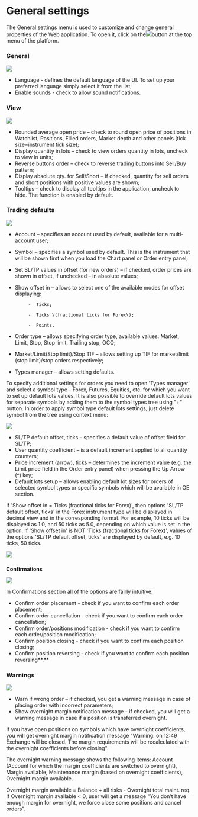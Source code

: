 # General settings

The General settings menu is used to customize and change general properties of the Web application. To open it, click on the![](../../.gitbook/assets/1%20%2845%29.png)button at the top menu of the platform.

### **General**

![](../../.gitbook/assets/screenshot_1%20%288%29.png)

* Language - defines the default language of the UI. To set up your preferred language simply select it from the list;
* Enable sounds - check to allow sound notifications.

### **View**

![](../../.gitbook/assets/screenshot_2%20%285%29.png)

* Rounded average open price – check to round open price of positions in Watchlist, Positions, Filled orders, Market depth and other panels \(tick size=instrument tick size\);
* Display quantity in lots – check to view orders quantity in lots, uncheck to view in units;
* Reverse buttons order – check to reverse trading buttons into Sell/Buy pattern;
* Display absolute qty. for Sell/Short – if checked, quantity for sell orders and short positions with positive values are shown;
* Tooltips – check to display all tooltips in the application, uncheck to hide. The function is enabled by default.

### **Trading defaults**

![](../../.gitbook/assets/screenshot_3.png)

* Account – specifies an account used by default, available for a multi-account user;
* Symbol – specifies a symbol used by default. This is the instrument that will be shown first when you load the Chart panel or Order entry panel;
* Set SL/TP values in offset \(for new orders\) – if checked, order prices are shown in offset, if unchecked – in absolute values;
* Show offset in – allows to select one of the available modes for offset displaying:

           -  Ticks;

           -  Ticks \(fractional ticks for Forex\);

           -  Points.

* Order type – allows specifying order type, available values: Market, Limit, Stop, Stop limit, Trailing stop, OCO;
* Market/Limit\(Stop limit\)/Stop TIF – allows setting up TIF for market/limit \(stop limit\)/stop orders respectively;
* Types manager – allows setting defaults.

To specify additional settings for orders you need to open 'Types manager' and select a symbol type - Forex, Futures, Equities, etc. for which you want to set up default lots values. It is also possible to override default lots values for separate symbols by adding them to the symbol types tree using "+" button. In order to apply symbol type default lots settings, just delete symbol from the tree using context menu:

![](../../.gitbook/assets/screenshot_4%20%282%29.png)

* SL/TP default offset, ticks – specifies a default value of offset field for SL/TP;
* User quantity coefficient – is a default increment applied to all quantity counters;
* Price increment \(arrow\), ticks – determines the increment value \(e.g. the Limit price field in the Order entry panel\) when pressing the Up Arrow \(^\) key;
* Default lots setup – allows enabling default lot sizes for orders of selected symbol types or specific symbols which will be available in OE section.

If 'Show offset in = Ticks \(fractional ticks for Forex\)', then options 'SL/TP default offset, ticks' in the Forex instrument type will be displayed in decimal view and in the corresponding format. For example, 10 ticks will be displayed as 1.0, and 50 ticks as 5.0, depending on which value is set in the option. If 'Show offset in' is NOT 'Ticks \(fractional ticks for Forex\)', values of the options 'SL/TP default offset, ticks' are displayed by default, e.g. 10 ticks, 50 ticks.

![](../../.gitbook/assets/5%20%2838%29.png)

### **Confirmations**

![](../../.gitbook/assets/screenshot_6%20%283%29.png)

In Confirmations section all of the options are fairly intuitive:

* Confirm order placement - check if you want to confirm each order placement;
* Confirm order cancellation - check if you want to confirm each order cancellation;
* Confirm order/positions modification - check if you want to confirm each order/position modification; 
* Confirm position closing - check if you want to confirm each position closing;
* Confirm position reversing - check if you want to confirm each position reversing**.**

### **Warnings**

![](../../.gitbook/assets/screenshot_7%20%281%29.png)

* Warn if wrong order – if checked, you get a warning message in case of placing order with incorrect parameters;
* Show overnight margin notification message – if checked, you will get a warning message in case if a position is transferred overnight.

If you have open positions on symbols which have overnight coefficients, you will get overnight margin notification message "Warning: on 12:49 Exchange will be closed. The margin requirements will be recalculated with the overnight coefficients before closing".

The overnight warning message shows the following items: Account \(Account for which the margin coefficients are switched to overnight\), Margin available, Maintenance margin \(based on overnight coefficients\), Overnight margin available.

Overnight margin available = Balance + all risks - Overnight total maint. req. If Overnight margin available &lt; 0, user will get a message "You don’t have enough margin for overnight, we force close some positions and cancel orders".

